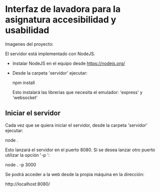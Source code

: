 # Interfaz de lavadora para la asignatura accesibilidad y usabilidad

Imagenes del proyecto:
<br>




El servidor está implementado con NodeJS.

* Instalar NodeJS en el equipo desde https://nodejs.org/
* Desde la carpeta 'servidor' ejecutar:

  npm install

  Esto instalará las librerias que necesita el emulador: 'express' y 'websocket'



Iniciar el servidor
-------------------

Cada vez que se quiera iniciar el servidor, desde la carpeta 'servidor' ejecutar:

node .

Esto lanzará el servidor en el puerto 8080.
Si se desea lanzar otro puerto utilizar la opción '-p <puerto>':

node . -p 3000

Se podrá acceder a la web desde la propia máquina en la dirección:

http://localhost:8080/

